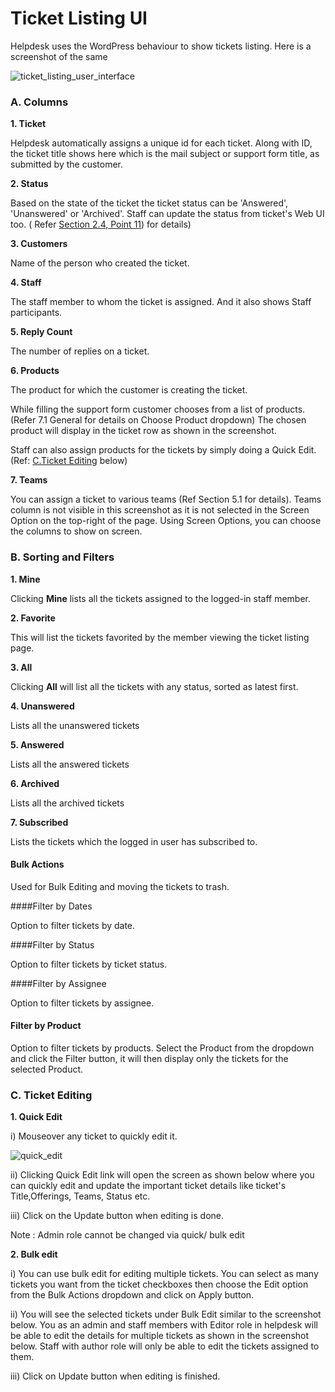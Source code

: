 # Ticket Listing UI


Helpdesk uses the WordPress behaviour to show tickets listing.
Here is a screenshot of the same


![ticket_listing_user_interface](https://cloud.githubusercontent.com/assets/8191145/8516800/a5900dcc-23d6-11e5-90c5-6ffbafe1966d.png)



### A. Columns

**1. Ticket**

Helpdesk automatically assigns a unique id for each ticket. Along with ID, the ticket title shows here which is the mail subject or support form title, as submitted by the customer.

**2. Status**

Based on the state of the ticket the ticket status can be 'Answered', 'Unanswered' or 'Archived'. Staff can update the status from ticket's Web UI too. ( Refer [Section 2.4, Point 11](http://docs.rtcamp.com/rtbiz/helpdesk/staff/tickets/web_based_ticket_ui.html#b-ticket-meta)) for details)

**3. Customers**

Name of the person who created the ticket.

**4. Staff**

The staff member to whom the ticket is assigned. And it also shows Staff participants.


**5. Reply Count**

The number of replies on a ticket.

**6. Products**

The product for which the customer is creating the ticket.

While filling the support form customer chooses from a list of products. (Refer 7.1 General for details on Choose Product dropdown)
The chosen product will display in the ticket row as shown in the screenshot.

Staff can also assign products for the tickets  by simply doing a Quick Edit. (Ref: [C.Ticket Editing](http://docs.rtcamp.com/rtbiz/helpdesk/staff/tickets/ticket_listing_ui.html#c-ticket-editing) below)

**7. Teams**

You can assign a ticket to various teams (Ref Section 5.1 for details). Teams column is not visible in this screenshot as it is not selected in the Screen Option on the top-right of the page.  Using Screen Options, you can choose the columns to show on screen.



### B. Sorting and Filters


**1. Mine**

Clicking **Mine** lists all the tickets assigned to the logged-in staff member.

**2. Favorite**

This will list the tickets favorited by the member viewing the ticket listing page.

**3. All**

Clicking **All** will list all the tickets with any status, sorted as latest first.

**4. Unanswered**

Lists all the unanswered tickets

**5. Answered**

Lists all the answered tickets

**6. Archived**

Lists all the archived tickets

**7. Subscribed**

Lists the tickets which the logged in user has subscribed to.

#### Bulk Actions

Used for Bulk Editing and moving the tickets to trash.

####Filter by Dates

Option to filter tickets by date.

####Filter by Status

Option to filter tickets by ticket status.

####Filter by Assignee

Option to filter tickets by assignee.

#### Filter by Product

Option to filter tickets by products. Select the Product from the dropdown and click the Filter button, it will then display only the tickets for the selected Product.




### C. Ticket Editing

**1. Quick Edit**

i) Mouseover any ticket to quickly edit it.

![quick_edit](https://cloud.githubusercontent.com/assets/8191145/7651073/257aa762-fb1a-11e4-9e43-276d6a2657c2.png)


ii) Clicking Quick Edit link will open the screen as shown below where you can quickly edit and update the important ticket details like ticket's Title,Offerings, Teams, Status etc.

iii) Click on the Update button when editing is done.



 Note : Admin role cannot be changed via quick/ bulk edit


**2. Bulk edit**

i) You can use bulk edit for editing multiple tickets. You can select as many tickets you want from the ticket checkboxes then choose the Edit option from the Bulk Actions dropdown and click on Apply button.

ii) You will see the selected tickets under Bulk Edit similar to  the screenshot below.
You as an admin and staff members with Editor role in helpdesk will be able to edit the details for multiple tickets as shown in the screenshot below. Staff with author role will only be able to edit the tickets assigned to them.

iii) Click on Update button when editing is finished.





